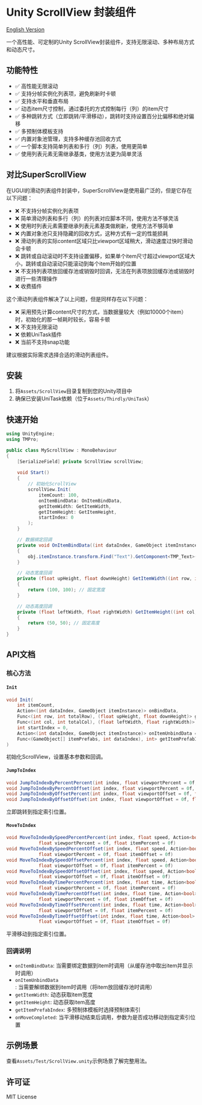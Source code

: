 # Unity ScrollView 封装组件

[English Version](README_EN.md)

一个高性能、可定制的Unity ScrollView封装组件，支持无限滚动、多种布局方式和动态尺寸。

## 功能特性

- ✅ 高性能无限滚动
- ✅ 支持分帧实例化列表项，避免刷新时卡顿
- ✅ 支持水平和垂直布局
- ✅ 动态item尺寸控制，通过委托的方式控制每行（列）的item尺寸
- ✅ 多种跳转方式（立即跳转/平滑移动），跳转时支持设置百分比偏移和绝对偏移
- ✅ 多预制体模板支持
- ✅ 内置对象池管理，支持多种缓存池回收方式
- ✅ 一个脚本支持简单列表和多行（列）列表，使用更简单
- ✅ 使用列表元素无需继承基类，使用方法更为简单灵活

## 对比SuperScrollView

在UGUI的滑动列表组件封装中，SuperScrollView是使用最广泛的，但是它存在以下问题：

- ❌ 不支持分帧实例化列表项
- ❌ 简单滑动列表和多行（列）的列表对应脚本不同，使用方法不够灵活
- ❌ 使用时列表元素需要继承列表元素基类做刷新，使用方法不够简单
- ❌ 内置对象池只支持隐藏的回收方式，这种方式有一定的性能损耗
- ❌ 滑动列表的实际content区域只比viewport区域稍大，滑动速度过快时滑动会卡顿
- ❌ 跳转或自动滚动时不支持设置偏移，如果单个item尺寸超过viewport区域大小，跳转或自动滚动只能滚动到每个item开始的位置
- ❌ 不支持列表项放回缓存池或销毁时回调，无法在列表项放回缓存池或销毁时进行一些清理操作
- ❌ 收费插件

这个滑动列表组件解决了以上问题，但是同样存在以下问题：

- ❌ 采用预先计算content尺寸的方式，当数据量较大（例如10000个item）时，初始化的那一帧耗时较长，容易卡顿
- ❌ 不支持无限滚动
- ❌ 依赖UniTask插件
- ❌ 当前不支持snap功能

建议根据实际需求选择合适的滑动列表组件。

## 安装

1. 将`Assets/ScrollView`目录复制到您的Unity项目中
2. 确保已安装UniTask依赖（位于`Assets/Thirdly/UniTask`）

## 快速开始

```csharp
using UnityEngine;
using TMPro;

public class MyScrollView : MonoBehaviour
{
    [SerializeField] private ScrollView scrollView;
    
    void Start()
    {
        // 初始化ScrollView
        scrollView.Init(
            itemCount: 100, 
            onItemBindData: OnItemBindData,
            getItemWidth: GetItemWidth,
            getItemHeight: GetItemHeight,
            startIndex: 0
        );
    }

    // 数据绑定回调
    private void OnItemBindData((int dataIndex, GameObject itemInstance) obj)
    {
        obj.itemInstance.transform.Find("Text").GetComponent<TMP_Text>().text = obj.dataIndex.ToString();
    }

    // 动态宽度回调
    private (float upHeight, float downHeight) GetItemWidth((int row, int totalRow) arg)
    {
        return (100, 100); // 固定宽度
    }

    // 动态高度回调
    private (float leftWidth, float rightWidth) GetItemHeight((int col, int totalCol) arg)
    {
        return (50, 50); // 固定高度
    }
}
```

## API文档

### 核心方法

#### `Init`
```csharp
void Init(
    int itemCount, 
    Action<(int dataIndex, GameObject itemInstance)> onBindData,
    Func<(int row, int totalRow), (float upHeight, float downHeight)> getItemWidth,
    Func<(int col, int totalCol), (float leftWidth, float rightWidth)> getItemHeight,
    int startIndex = 0,
    Action<(int dataIndex, GameObject itemInstance)> onItemUnbindData = null,
    Func<(GameObject[] itemPrefabs, int dataIndex), int> getItemPrefabIndex = null
)
```
初始化ScrollView，设置基本参数和回调。

#### `JumpToIndex`
```csharp
void JumpToIndexByPercentPercent(int index, float viewportPercent = 0f, float itemPercent = 0f)
void JumpToIndexByPercentOffset(int index, float viewportPercent = 0f, float itemOffset = 0f)
void JumpToIndexByOffsetPercent(int index, float viewportOffset = 0f, float itemPercent = 0f)
void JumpToIndexByOffsetOffset(int index, float viewportOffset = 0f, float itemOffset = 0f)
```
立即跳转到指定索引位置。

#### `MoveToIndex`
```csharp
void MoveToIndexBySpeedPercentPercent(int index, float speed, Action<bool> onMoveCompleted = null,
            float viewportPercent = 0f, float itemPercent = 0f)
void MoveToIndexBySpeedPercentOffset(int index, float speed, Action<bool> onMoveCompleted = null,
            float viewportPercent = 0f, float itemOffset = 0f)
void MoveToIndexBySpeedOffsetPercent(int index, float speed, Action<bool> onMoveCompleted = null,
            float viewportOffset = 0f, float itemPercent = 0f)
void MoveToIndexBySpeedOffsetOffset(int index, float speed, Action<bool> onMoveCompleted = null,
            float viewportOffset = 0f, float itemOffset = 0f)
void MoveToIndexByTimePercentPercent(int index, float time, Action<bool> onMoveCompleted = null,
            float viewportPercent = 0f, float itemPercent = 0f)
void MoveToIndexByTimePercentOffset(int index, float time, Action<bool> onMoveCompleted = null,
            float viewportPercent = 0f, float itemOffset = 0f)
void MoveToIndexByTimeOffsetPercent(int index, float time, Action<bool> onMoveCompleted = null,
            float viewportOffset = 0f, float itemPercent = 0f)
void MoveToIndexByTimeOffsetOffset(int index, float time, Action<bool> onMoveCompleted = null,
            float viewportOffset = 0f, float itemOffset = 0f)
```
平滑移动到指定索引位置。

### 回调说明

- `onItemBindData`: 当需要绑定数据到item时调用（从缓存池中取出item并显示时调用）
- `onItemUnbindData`: 当需要解绑数据到item时调用（将item放回缓存池时调用）
- `getItemWidth`: 动态获取item宽度
- `getItemHeight`: 动态获取item高度
- `getItemPrefabIndex`: 多预制体模板时选择预制体索引
- `onMoveCompleted`: 当平滑移动结束后调用，参数为是否成功移动到指定索引位置

## 示例场景

查看`Assets/Test/ScrollView.unity`示例场景了解完整用法。

## 许可证

MIT License